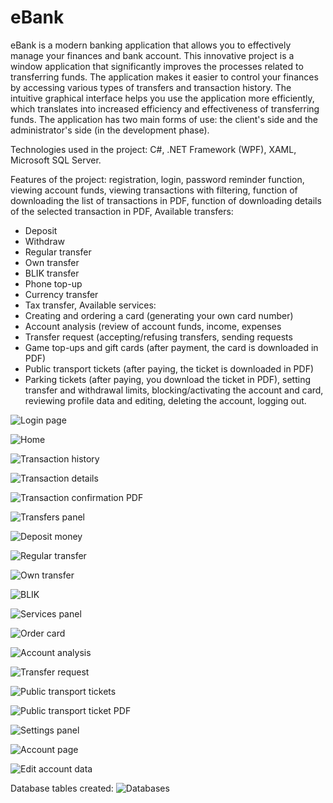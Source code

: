 # eBank
eBank is a modern banking application that allows you to effectively manage your finances and bank account. This innovative project is a window application that significantly improves the processes related to transferring funds. The application makes it easier to control your finances by accessing various types of transfers and transaction history. The intuitive graphical interface helps you use the application more efficiently, which translates into increased efficiency and effectiveness of transferring funds. The application has two main forms of use: the client's side and the administrator's side (in the development phase).

Technologies used in the project: C#, .NET Framework (WPF), XAML, Microsoft SQL Server.

Features of the project: registration, login, password reminder function, viewing account funds, viewing transactions with filtering, function of downloading the list of transactions in PDF, function of downloading details of the selected transaction in PDF, 
Available transfers:
- Deposit
- Withdraw
- Regular transfer
- Own transfer
- BLIK transfer
- Phone top-up
- Currency transfer
- Tax transfer,
Available services:
- Creating and ordering a card (generating your own card number)
- Account analysis (review of account funds, income, expenses
- Transfer request (accepting/refusing transfers, sending requests
- Game top-ups and gift cards (after payment, the card is downloaded in PDF)
- Public transport tickets (after paying, the ticket is downloaded in PDF)
- Parking tickets (after paying, you download the ticket in PDF),
setting transfer and withdrawal limits, blocking/activating the account and card, reviewing profile data and editing, deleting the account, logging out.

![Login page](https://github.com/karoldziadkowiec/eBank/blob/master/photos/1.png)

![Home](https://github.com/karoldziadkowiec/eBank/blob/master/photos/2.png)

![Transaction history](https://github.com/karoldziadkowiec/eBank/blob/master/photos/3.png)

![Transaction details](https://github.com/karoldziadkowiec/eBank/blob/master/photos/4.png)

![Transaction confirmation PDF](https://github.com/karoldziadkowiec/eBank/blob/master/photos/5.png)

![Transfers panel](https://github.com/karoldziadkowiec/eBank/blob/master/photos/6.png)

![Deposit money](https://github.com/karoldziadkowiec/eBank/blob/master/photos/7.png)

![Regular transfer](https://github.com/karoldziadkowiec/eBank/blob/master/photos/8.png)

![Own transfer](https://github.com/karoldziadkowiec/eBank/blob/master/photos/9.png)

![BLIK](https://github.com/karoldziadkowiec/eBank/blob/master/photos/10.png)

![Services panel](https://github.com/karoldziadkowiec/eBank/blob/master/photos/11.png)

![Order card](https://github.com/karoldziadkowiec/eBank/blob/master/photos/12.png)

![Account analysis](https://github.com/karoldziadkowiec/eBank/blob/master/photos/13.png)

![Transfer request](https://github.com/karoldziadkowiec/eBank/blob/master/photos/14.png)

![Public transport tickets](https://github.com/karoldziadkowiec/eBank/blob/master/photos/15.png)

![Public transport ticket PDF](https://github.com/karoldziadkowiec/eBank/blob/master/photos/16.png)

![Settings panel](https://github.com/karoldziadkowiec/eBank/blob/master/photos/17.png)

![Account page](https://github.com/karoldziadkowiec/eBank/blob/master/photos/18.png)

![Edit account data](https://github.com/karoldziadkowiec/eBank/blob/master/photos/19.png)

Database tables created:
![Databases](https://github.com/karoldziadkowiec/eBank/blob/master/photos/db.png)
